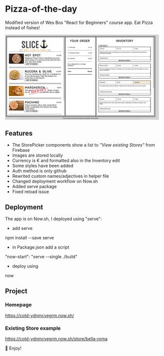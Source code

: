 # Pizza-of-the-day

Modified version of Wes Bos "React for Beginners" course app. Eat Pizza instead of fishes!

![Screenshot](./screen.png?raw=true "Screenshot")

## Features

- The StorePicker components show a list to *"View existing Stores"* from Firebase
- Images are stored locally
- Currency is € and formatted also in the Inventory edit
- Some styles have been added
- Auth method is only github
- Rewrited custom names/adjectives in helper file
- Changed deployment workflow on Now.sh
- Added serve package
- Fixed reload issue

## Deployment
The app is on Now.sh, I deployed using "serve":

- add serve

npm install --save serve

- in Package.json add a script

"now-start": "serve --single ./build"

- deploy using

now

## Project

### Homepage
https://cotd-ydnmcyegrm.now.sh/

### Existing Store example
https://cotd-ydnmcyegrm.now.sh/store/bella-roma

:pizza: Enjoy!

